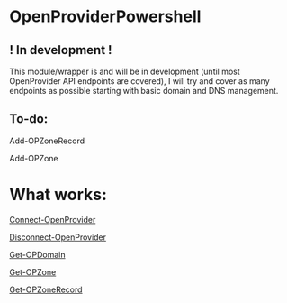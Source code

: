 # OpenProviderPowershell

## ! In development !
This module/wrapper is and will be in development (until most OpenProvider API endpoints are covered), I will try and cover as many endpoints as possible starting with basic domain and DNS management. 

## To-do:
Add-OPZoneRecord

Add-OPZone

# What works:
[Connect-OpenProvider](https://github.com/JeshuaEdgar/OpenProviderPowershell/blob/master/Public/func_Connect-OpenProvider.ps1)

[Disconnect-OpenProvider](https://github.com/JeshuaEdgar/OpenProviderPowershell/blob/master/Public/func_Disconnect-OpenProvider.ps1)

[Get-OPDomain](https://github.com/JeshuaEdgar/OpenProviderPowershell/blob/master/Public/func_Get-OPDomain.ps1)

[Get-OPZone](https://github.com/JeshuaEdgar/OpenProviderPowershell/blob/master/Public/func_Get-OPZone.ps1)

[Get-OPZoneRecord](https://github.com/JeshuaEdgar/OpenProviderPowershell/blob/master/Public/func_Get-OPZoneRecord.ps1)